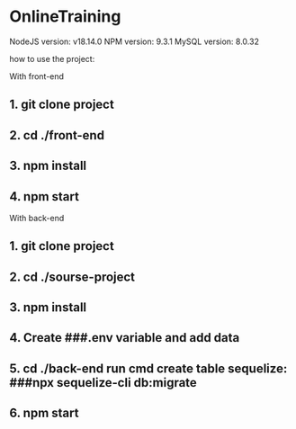 # OnlineTraining

NodeJS version: v18.14.0
NPM version: 9.3.1
MySQL version: 8.0.32

how to use the project:

With front-end

## 1. git clone project
## 2. cd ./front-end
## 3. npm install
## 4. npm start

With back-end

## 1. git clone project
## 2. cd ./sourse-project
## 3. npm install
## 4. Create ###.env variable and add data 
## 5. cd ./back-end run cmd create table sequelize: ###npx sequelize-cli db:migrate
## 6. npm start
